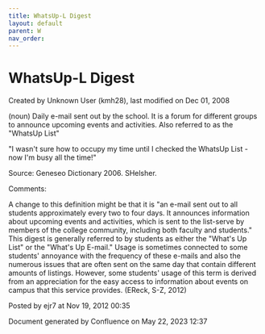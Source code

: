 ```yaml
---
title: WhatsUp-L Digest
layout: default
parent: W
nav_order:
---
```


# WhatsUp-L Digest

Created by  Unknown User (kmh28), last modified on Dec 01, 2008

(noun) Daily e-mail sent out by the school. It is a forum for different groups to announce upcoming events and activities. Also referred to as the &quot;WhatsUp List&quot;

&quot;I wasn't sure how to occupy my time until I checked the WhatsUp List - now I'm busy all the time!&quot;

Source: Geneseo Dictionary 2006. SHelsher. 

Comments:

A change to this definition might be that it is &quot;an e-mail sent out to all students approximately every two to four days. It announces information about upcoming events and activities, which is sent to the list-serve by members of the college community, including both faculty and students.&quot; This digest is generally referred to by students as either the &quot;What's Up List&quot; or the &quot;What's Up E-mail.&quot; Usage is sometimes connected to some students' annoyance with the frequency of these e-mails and also the numerous issues that are often sent on the same day that contain different amounts of listings. However, some students' usage of this term is derived from an appreciation for the easy access to information about events on campus that this service provides. (EReck, S-Z, 2012)

Posted by ejr7 at Nov 19, 2012 00:35

Document generated by Confluence on May 22, 2023 12:37



